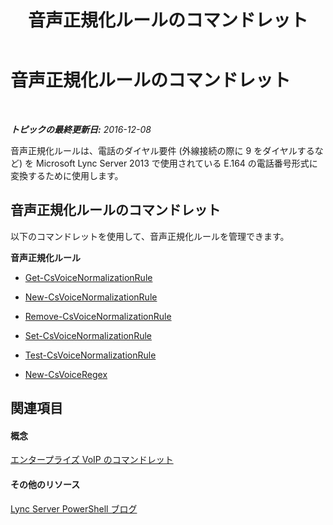 ﻿---
title: 音声正規化ルールのコマンドレット
TOCTitle: 音声正規化ルールのコマンドレット
ms:assetid: 8d500ccb-318b-4bb3-87fe-63bff4d8d436
ms:mtpsurl: https://technet.microsoft.com/ja-jp/library/Gg415662(v=OCS.15)
ms:contentKeyID: 48272831
ms.date: 12/10/2016
mtps_version: v=OCS.15
ms.translationtype: HT
---

# 音声正規化ルールのコマンドレット

 

_**トピックの最終更新日:** 2016-12-08_

音声正規化ルールは、電話のダイヤル要件 (外線接続の際に 9 をダイヤルするなど) を Microsoft Lync Server 2013 で使用されている E.164 の電話番号形式に変換するために使用します。

## 音声正規化ルールのコマンドレット

以下のコマンドレットを使用して、音声正規化ルールを管理できます。

**音声正規化ルール**

  - [Get-CsVoiceNormalizationRule](get-csvoicenormalizationrule.md)

  - [New-CsVoiceNormalizationRule](new-csvoicenormalizationrule.md)

  - [Remove-CsVoiceNormalizationRule](remove-csvoicenormalizationrule.md)

  - [Set-CsVoiceNormalizationRule](set-csvoicenormalizationrule.md)

  - [Test-CsVoiceNormalizationRule](test-csvoicenormalizationrule.md)

  - [New-CsVoiceRegex](new-csvoiceregex.md)

## 関連項目

#### 概念

[エンタープライズ VoIP のコマンドレット](lync-server-2013-enterprise-voice-cmdlets.md)  

#### その他のリソース

[Lync Server PowerShell ブログ](http://go.microsoft.com/fwlink/?linkid=203150%26clcid=0x411)

